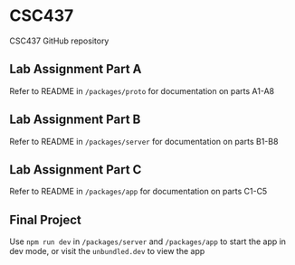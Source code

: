# CSC437
CSC437 GitHub repository

## Lab Assignment Part A
Refer to README in `/packages/proto` for documentation on parts A1-A8

## Lab Assignment Part B
Refer to README in `/packages/server` for documentation on parts B1-B8

## Lab Assignment Part C
Refer to README in `/packages/app` for documentation on parts C1-C5

## Final Project
Use `npm run dev` in `/packages/server` and `/packages/app` to start the app in
dev mode, or visit the `unbundled.dev` to view the app
